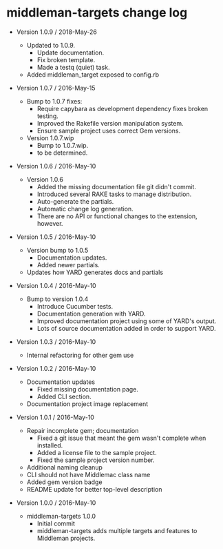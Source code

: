 middleman-targets change log
============================

- Version 1.0.9 / 2018-May-26

  - Updated to 1.0.9.
     - Update documentation.
     - Fix broken template.
     - Made a testq (quiet) task.
  - Added middleman_target exposed to config.rb

- Version 1.0.7 / 2016-May-15

  - Bump to 1.0.7 fixes:
      - Require capybara as development dependency fixes broken testing.
      - Improved the Rakefile version manipulation system.
      - Ensure sample project uses correct Gem versions.
  - Version 1.0.7.wip
      - Bump to 1.0.7.wip.
      - to be determined.

- Version 1.0.6 / 2016-May-10

  - Version 1.0.6
      - Added the missing documentation file git didn't commit.
      - Introduced several RAKE tasks to manage distribution.
      - Auto-generate the partials.
      - Automatic change log generation.
      - There are no API or functional changes to the extension, however.

- Version 1.0.5 / 2016-May-10

  - Version bump to 1.0.5
      - Documentation updates.
      - Added newer partials.
  - Updates how YARD generates docs and partials

- Version 1.0.4 / 2016-May-10

  - Bump to version 1.0.4
      - Introduce Cucumber tests.
      - Documentation generation with YARD.
      - Improved documentation project using some of YARD's output.
      - Lots of source documentation added in order to support YARD.

- Version 1.0.3 / 2016-May-10

  - Internal refactoring for other gem use

- Version 1.0.2 / 2016-May-10

  - Documentation updates
      - Fixed missing documentation page.
      - Added CLI section.
  - Documentation project image replacement

- Version 1.0.1 / 2016-May-10

  - Repair incomplete gem; documentation
    - Fixed a git issue that meant the gem wasn't complete when installed.
    - Added a license file to the sample project.
    - Fixed the sample project version number.
  - Additional naming cleanup
  - CLI should not have Middlemac class name
  - Added gem version badge
  - README update for better top-level description

- Version 1.0.0 / 2016-May-10

  - middleman-targets 1.0.0
      - Initial commit
      - middleman-targets adds multiple targets and features to Middleman projects.
